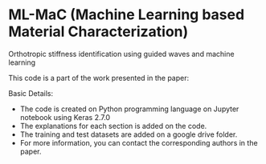 # ML-MaC (Machine Learning based Material Characterization)
Orthotropic stiffness identification using guided waves and machine learning

This code is a part of the work presented in the paper:


Basic Details:
- The code is created on Python programming language on Jupyter notebook using Keras 2.7.0 
- The explanations for each section is added on the code. 
- The training and test datasets are added on a google drive folder. 
- For more information, you can contact the corresponding authors in the paper.
